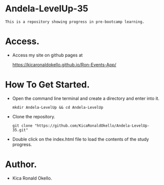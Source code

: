 # Andela-LevelUp-35
	This is a repository showing progress in pre-bootcamp learning.
# Access.
  - Access my site on github pages at
	
	https://kicaronaldokello.github.io/Ron-Events-App/

# How To Get Started.
  - Open the command line terminal and create a directory and enter into it.


    `mkdir Andela-LevelUp && cd Andela-LevelUp`

  - Clone the repository.
    
    `git clone "https://github.com/KicaRonaldOkello/Andela-LevelUp-35.git"`


  - Double click on the index.html file to load the contents of the study progress.

# Author.
  - Kica Ronald Okello.
